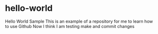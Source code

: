 # hello-world
Hello World Sample
This is an example of a repository for me to learn how to use Github
Now I think I am testing make and commit changes
